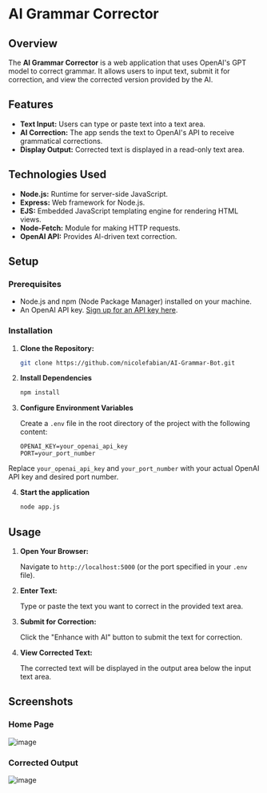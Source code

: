 # AI Grammar Corrector

## Overview

The **AI Grammar Corrector** is a web application that uses OpenAI's GPT model to correct grammar. It allows users to input text, submit it for correction, and view the corrected version provided by the AI.

## Features

- **Text Input:** Users can type or paste text into a text area.
- **AI Correction:** The app sends the text to OpenAI's API to receive grammatical corrections.
- **Display Output:** Corrected text is displayed in a read-only text area.

## Technologies Used

- **Node.js:** Runtime for server-side JavaScript.
- **Express:** Web framework for Node.js.
- **EJS:** Embedded JavaScript templating engine for rendering HTML views.
- **Node-Fetch:** Module for making HTTP requests.
- **OpenAI API:** Provides AI-driven text correction.

## Setup

### Prerequisites

- Node.js and npm (Node Package Manager) installed on your machine.
- An OpenAI API key. [Sign up for an API key here](https://beta.openai.com/signup/).

### Installation

1. **Clone the Repository:**

   ```bash
   git clone https://github.com/nicolefabian/AI-Grammar-Bot.git

2. **Install Dependencies**
    ```bash
   npm install

3. **Configure Environment Variables**

   Create a `.env` file in the root directory of the project with the following content:

   ```env
   OPENAI_KEY=your_openai_api_key
   PORT=your_port_number

  Replace `your_openai_api_key` and `your_port_number` with your actual OpenAI API key and desired port number.

4. **Start the application**
   ```bash
   node app.js

## Usage

1. **Open Your Browser:**

   Navigate to `http://localhost:5000` (or the port specified in your `.env` file).

2. **Enter Text:**

   Type or paste the text you want to correct in the provided text area.

3. **Submit for Correction:**

   Click the "Enhance with AI" button to submit the text for correction.

4. **View Corrected Text:**

   The corrected text will be displayed in the output area below the input text area.

## Screenshots

### Home Page

![image](https://github.com/user-attachments/assets/a7eccb94-a874-4fd3-b49d-9c8baa44619c)

### Corrected Output

![image](https://github.com/user-attachments/assets/f0a92369-7098-4076-8311-f7a055e59a17)


